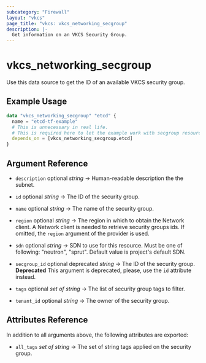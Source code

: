 ```yaml
---
subcategory: "Firewall"
layout: "vkcs"
page_title: "vkcs: vkcs_networking_secgroup"
description: |-
  Get information on an VKCS Security Group.
---
```


# vkcs_networking_secgroup

Use this data source to get the ID of an available VKCS security group.

## Example Usage

```terraform
data "vkcs_networking_secgroup" "etcd" {
  name = "etcd-tf-example"
  # This is unnecessary in real life.
  # This is required here to let the example work with secgroup resource example. 
  depends_on = [vkcs_networking_secgroup.etcd]
}
```

## Argument Reference
- `description` optional *string* &rarr;  Human-readable description the the subnet.

- `id` optional *string* &rarr;  The ID of the security group.

- `name` optional *string* &rarr;  The name of the security group.

- `region` optional *string* &rarr;  The region in which to obtain the Network client. A Network client is needed to retrieve security groups ids. If omitted, the `region` argument of the provider is used.

- `sdn` optional *string* &rarr;  SDN to use for this resource. Must be one of following: "neutron", "sprut". Default value is project's default SDN.

- `secgroup_id` optional deprecated *string* &rarr;  The ID of the security group. **Deprecated** This argument is deprecated, please, use the `id` attribute instead.

- `tags` optional *set of* *string* &rarr;  The list of security group tags to filter.

- `tenant_id` optional *string* &rarr;  The owner of the security group.


## Attributes Reference
In addition to all arguments above, the following attributes are exported:
- `all_tags` *set of* *string* &rarr;  The set of string tags applied on the security group.



